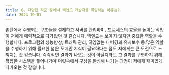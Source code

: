 ```yaml
---
title: Q. 다양한 직군 중에서 백엔드 개발자를 희망하는 이유는?
date: 2024-10-01
---
```


밑단에서 수행되는 구조들을 설계하고 서버를 관리하며, 프로세스의 효율을 높이는 작업이 저에게 매력적으로 다가왔던 것 같습니다. 백엔드는 보이지 않지만 중요한 역할을 수행합니다. 프로그램의 성능향상, 트래픽 관리, 끊임없는 디버깅과 유지보수 등 많은 역할을 수행하기 위해 필요한 넓은 도메인 지식이 필요하다는 점도 저에게는 큰 도전으로 느껴지는 것 같습니다. 
즉각적인 결과가 나오는 것이 아닐지라도 그 결과를 구현하기 위해 복잡한 시스템을 풀어나가며 머릿속에서 구상을 완성해 나가는 과정이 저에게 재미있게 다가오는 것 같습니다. 

